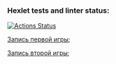 ### Hexlet tests and linter status:
[![Actions Status](https://github.com/Kskroha/php-project-45/workflows/hexlet-check/badge.svg)](https://github.com/Kskroha/php-project-45/actions)

[Запись первой игры](https://asciinema.org/a/yrZtqOWmJrW1PA4yp5uuJofCE);

[Запись второй игры](https://asciinema.org/a/y2dmd91r7zcXzozmajVI67bZE);
